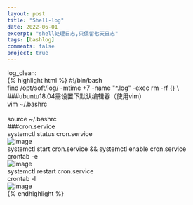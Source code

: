 ```yaml
---
layout: post
title: "Shell-log"
date: 2022-06-01
excerpt: "shell处理日志,只保留七天日志"
tags: [bashlog]
comments: false
project: true
---
```


log_clean:  
{% highlight html %}
#!/bin/bash  
find /opt/soft/log/ -mtime +7 -name "*.log" -exec rm -rf {} \  
###ubuntu18.04需设置下默认编辑器（使用vim）  
vim ~/.bashrc  
<src img="https://user-images.githubusercontent.com/80735002/171368480-60d0d62c-73d2-4653-8a71-f58ca358842c.png">  
source ~/.bashrc  
###cron.service  
systemctl status cron.service  
![image](https://user-images.githubusercontent.com/80735002/171366452-e3844a15-92b0-4ebf-85ea-9dd24b881848.png)  
systemctl start cron.service && systemctl enable cron.service  
crontab -e  
![image](https://user-images.githubusercontent.com/80735002/171367790-ecedf93e-520e-4fbe-9eff-efa76cf34c20.png)  
systemctl restart cron.service  
crontab -l  
![image](https://user-images.githubusercontent.com/80735002/171368322-b688a0f1-a4a4-4ef1-a7ba-7850910f061e.png)  
{% endhighlight %}
    


